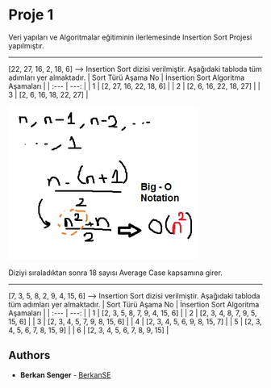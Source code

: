 # Proje 1
Veri yapıları ve Algoritmalar eğitiminin ilerlemesinde Insertion Sort Projesi yapılmıştır.

---

[22, 27, 16, 2, 18, 6] --> Insertion Sort dizisi verilmiştir. Aşağıdaki tabloda tüm adımları yer almaktadır.
| Sort Türü Aşama No | İnsertion Sort Algoritma Aşamaları |
| :--- | ---: |
| 1 | [2, 27, 16, 22, 18, 6] |
| 2 | [2, 6, 16, 22, 18, 27] |
| 3 | [2, 6, 16, 18, 22, 27] |

![Insertion Sort](https://github.com/BerkanSE/patika-projects/blob/main/figures/InsertionSort.jpg)

Diziyi sıraladıktan sonra 18 sayısı Average Case kapsamına girer.

---

[7, 3, 5, 8, 2, 9, 4, 15, 6] --> Insertion Sort dizisi verilmiştir. Aşağıdaki tabloda tüm adımları yer almaktadır.
| Sort Türü Aşama No | İnsertion Sort Algoritma Aşamaları |
| :--- | ---: |
| 1 | [2, 3, 5, 8, 7, 9, 4, 15, 6] |
| 2 | [2, 3, 4, 8, 7, 9, 5, 15, 6] |
| 3 | [2, 3, 4, 5, 7, 9, 8, 15, 6] |
| 4 | [2, 3, 4, 5, 6, 9, 8, 15, 7] |
| 5 | [2, 3, 4, 5, 6, 7, 8, 15, 9] |
| 6 | [2, 3, 4, 5, 6, 7, 8, 9, 15] |

## Authors

* **Berkan Senger** - [BerkanSE](https://github.com/BerkanSE)
